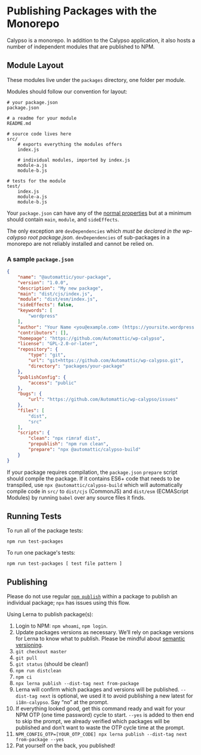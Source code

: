 Publishing Packages with the Monorepo
=====================================

Calypso is a monorepo. In addition to the Calypso application, it also hosts a number of independent modules that are published to NPM.

## Module Layout

These modules live under the `packages` directory, one folder per module.

Modules should follow our convention for layout:
```
# your package.json
package.json

# a readme for your module
README.md

# source code lives here
src/
	# exports everything the modules offers
	index.js

	# individual modules, imported by index.js
	module-a.js
	module-b.js

# tests for the module
test/
	index.js
	module-a.js
	module-b.js
```

Your `package.json` can have any of the [normal properties](https://docs.npmjs.com/files/package.json) but at a minimum should contain `main`, `module`, and `sideEffects`.

The only exception are `devDependencies` which _must be declared in the wp-calypso root package.json_. `devDependencies` of sub-packages in a monorepo are not reliably installed and cannot be relied on.

### A sample `package.json`

```json
{
	"name": "@automattic/your-package",
	"version": "1.0.0",
	"description": "My new package",
	"main": "dist/cjs/index.js",
	"module": "dist/esm/index.js",
	"sideEffects": false,
	"keywords": [
		"wordpress"
	],
	"author": "Your Name <you@example.com> (https://yoursite.wordpress.com/)",
	"contributors": [],
	"homepage": "https://github.com/Automattic/wp-calypso",
	"license": "GPL-2.0-or-later",
	"repository": {
		"type": "git",
		"url": "git+https://github.com/Automattic/wp-calypso.git",
		"directory": "packages/your-package"
	},
	"publishConfig": {
		"access": "public"
	},
	"bugs": {
		"url": "https://github.com/Automattic/wp-calypso/issues"
	},
	"files": [
		"dist",
		"src"
	],
	"scripts": {
		"clean": "npx rimraf dist",
		"prepublish": "npm run clean",
		"prepare": "npx @automattic/calypso-build"
	}
}
```

If your package requires compilation, the `package.json` `prepare` script should compile the package. If it contains ES6+ code that needs to be transpiled, use `npx @automattic/calypso-build` which will automatically compile code in `src/` to `dist/cjs` (CommonJS) and `dist/esm` (ECMAScript Modules) by running `babel` over any source files it finds.

## Running Tests
To run all of the package tests:

`npm run test-packages`

To run one package's tests:

`npm run test-packages [ test file pattern ]`

## Publishing

Please do not use regular [`npm publish`](https://docs.npmjs.com/cli/publish) within a package to publish an individual package; `npx` has issues using this flow.

Using Lerna to publish package(s):

1. Login to NPM: `npm whoami`, `npm login`.
1. Update packages versions as necessary. We’ll rely on package versions for Lerna to know what to publish. Please be mindful about [semantic versioning](https://semver.org/).
1. `git checkout master`
1. `git pull`
1. `git status` (should be clean!)
1. `npm run distclean`
1. `npm ci`
1. `npx lerna publish --dist-tag next from-package`
1. Lerna will confirm which packages and versions will be published. `--dist-tag next` is optional, we used it to avoid publishing a new latest for `i18n-calypso`. Say “no” at the prompt.
1. If everything looked good, get this command ready and wait for your NPM OTP (one time password) cycle to start. `--yes` is added to then end to skip the prompt, we already verified which packages will be published and don’t want to waste the OTP cycle time at the prompt.
1. `NPM_CONFIG_OTP=[YOUR_OTP_CODE] npx lerna publish --dist-tag next from-package --yes`
1. Pat yourself on the back, you published!
